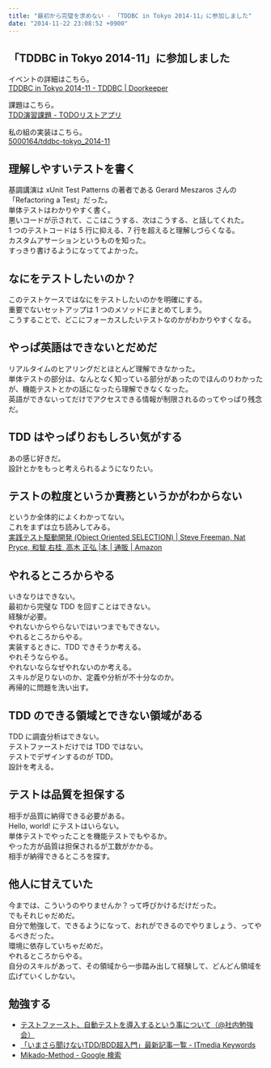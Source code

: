```yaml
---
title: "最初から完璧を求めない - 「TDDBC in Tokyo 2014-11」に参加しました"
date: "2014-11-22 23:08:52 +0900"
---
```


## 「TDDBC in Tokyo 2014-11」に参加しました

イベントの詳細はこちら。  
[TDDBC in Tokyo 2014-11 - TDDBC | Doorkeeper](http://tddbc.doorkeeper.jp/events/17353)  

課題はこちら。  
[TDD演習課題 - TODOリストアプリ](https://gist.github.com/kyonmm/6102436)  

私の組の実装はこちら。  
[5000164/tddbc-tokyo_2014-11](https://github.com/5000164/tddbc-tokyo_2014-11)

## 理解しやすいテストを書く

基調講演は xUnit Test Patterns の著者である Gerard Meszaros さんの「Refactoring a Test」だった。  
単体テストはわかりやすく書く。  
悪いコードが示されて、ここはこうする、次はこうする、と話してくれた。  
1 つのテストコードは 5 行に抑える、7 行を超えると理解しづらくなる。  
カスタムアサーションというものを知った。  
すっきり書けるようになっててよかった。  

## なにをテストしたいのか？

このテストケースではなにをテストしたいのかを明確にする。  
重要でないセットアップは 1 つのメソッドにまとめてしまう。  
こうすることで、どこにフォーカスしたいテストなのかがわかりやすくなる。

## やっぱ英語はできないとだめだ

リアルタイムのヒアリングだとほとんど理解できなかった。  
単体テストの部分は、なんとなく知っている部分があったのでほんのりわかったが、機能テストとかの話になったら理解できなくなった。  
英語ができないってだけでアクセスできる情報が制限されるのってやっぱり残念だ。

## TDD はやっぱりおもしろい気がする

あの感じ好きだ。  
設計とかをもっと考えられるようになりたい。

## テストの粒度というか責務というかがわからない

というか全体的によくわかってない。  
これをまずは立ち読みしてみる。  
[実践テスト駆動開発 (Object Oriented SELECTION) | Steve Freeman, Nat Pryce, 和智 右桂, 高木 正弘 |本 | 通販 | Amazon](https://www.amazon.co.jp/dp/4798124583)

## やれるところからやる

いきなりはできない。  
最初から完璧な TDD を回すことはできない。  
経験が必要。  
やれないからやらないではいつまでもできない。  
やれるところからやる。  
実装するときに、TDD できそうか考える。  
やれそうならやる。  
やれないならなぜやれないのか考える。  
スキルが足りないのか、定義や分析が不十分なのか。  
再帰的に問題を洗い出す。  

## TDD のできる領域とできない領域がある

TDD に調査分析はできない。  
テストファーストだけでは TDD ではない。  
テストでデザインするのが TDD。  
設計を考える。

## テストは品質を担保する

相手が品質に納得できる必要がある。  
Hello, world! にテストはいらない。  
単体テストでやったことを機能テストでもやるか。  
やった方が品質は担保されるが工数がかかる。  
相手が納得できるところを探す。

## 他人に甘えていた

今までは、こういうのやりませんか？って呼びかけるだけだった。  
でもそれじゃだめだ。  
自分で勉強して、できるようになって、おれができるのでやりましょう、ってやるべきだった。  
環境に依存していちゃだめだ。  
やれるところからやる。  
自分のスキルがあって、その領域から一歩踏み出して経験して、どんどん領域を広げていくしかない。

## 勉強する

- [テストファースト、自動テストを導入するという事について（@社内勉強会）](https://www.slideshare.net/KyonMm/ss-41785717)
- [「いまさら聞けないTDD/BDD超入門」最新記事一覧 - ITmedia Keywords](http://www.atmarkit.co.jp/ait/kw/tdd_bdd.html)  
- [Mikado-Method - Google 検索](https://www.google.co.jp/search?q=Mikado-Method)
